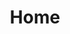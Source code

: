---
layout: layouts/home.njk
title: Home
metaTitle: Frontend 2021 Home Page
metaDesc: FEDSA front-end conference 2021
socialImage: https://frontend.org.za/static/images/feconf-logo.png
---
